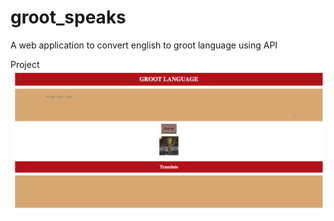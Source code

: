 # groot_speaks
A web application to convert english to groot language using API 

Project
![groot-translation-preview](https://github.com/yashgupta18/groot_speaks/blob/master/groot.png)
